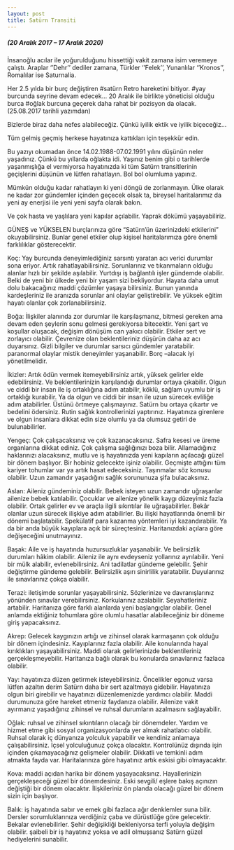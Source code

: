 ```yaml
---
layout: post
title: Satürn Transiti
---
```


##### (20 Aralık 2017 – 17 Aralık 2020)
İnsanoğlu acılar ile yoğurulduğunu hissettiği vakit zamana isim veremeye çalıştı. Araplar ‘’Dehr’’ dediler zamana, Türkler ‘’Felek’’, Yunanlılar ‘’Kronos’’, Romalılar ise Saturnalia.

Her 2.5 yılda bir burç değiştiren #satürn Retro hareketini bitiyor. #yay burcunda seyrine devam edecek... 20 Aralık ile birlikte yöneticisi olduğu burca #oğlak burcuna geçerek daha rahat bir pozisyon da olacak. (25.08.2017 tarihli yazımdan)

Bizlerde biraz daha nefes alabileceğiz. Çünkü iyilik ektik ve iyilik biçeceğiz…

Tüm gelmiş geçmiş herkese hayatınıza kattıkları için teşekkür edin.

Bu yazıyı okumadan önce 14.02.1988-07.02.1991 yılını düşünün neler yaşadınız. Çünkü bu yıllarda oğlakta idi. Yaşınız benim gibi o tarihlerde yaşanmışlığa el vermiyorsa hayatınızda ki tüm Satürn transitlerinin geçişlerini düşünün ve lütfen rahatlayın. Bol bol olumluma yapınız.

Mümkün olduğu kadar rahatlayın ki yeni döngü de zorlanmayın. Ülke olarak ne kadar zor gündemler içinden geçecek olsak ta, bireysel haritalarımız da yeni ay enerjisi ile yeni yeni sayfa olarak bakın.

Ve çok hasta ve yaşlılara yeni kapılar açılabilir. Yaprak dökümü yaşayabiliriz.

GÜNEŞ ve YÜKSELEN burçlarınıza göre “Satürn’ün üzerinizdeki etkilerini” okuyabilirsiniz. Bunlar genel etkiler olup kişisel haritalarımıza göre önemli farklılıklar gösterecektir.

Koç: Yay burcunda deneyimlediğiniz sarsıntı yaratan acı verici durumlar sona eriyor. Artık rahatlayabilirsiniz. Sorunlarınız ve tıkanmaların olduğu alanlar hızlı bir şekilde aşılabilir. Yurtdışı iş bağlantılı işler gündemde olabilir. Belki de yeni bir ülkede yeni bir yaşam sizi bekliyordur. Hayata daha umut dolu bakacağınız maddi çözümler yaşaya bilirsiniz. Bunun yanında kardeşleriniz ile aranızda sorunlar ani olaylar geliştirebilir. Ve yüksek eğitim hayatı olanlar çok zorlanabilirsiniz.

Boğa: İlişkiler alanında zor durumlar ile karşılaşmanız, bitmesi gereken ama devam eden şeylerin sonu gelmesi gerekiyorsa bitecektir. Yeni şart ve koşullar oluşacak, değişim dönüşüm can yakıcı olabilir. Etkiler sert ve zorlayıcı olabilir. Çevrenize olan beklentileriniz düşürün daha az acı duyarsınız. Gizli bilgiler ve durumlar sarsıcı gündemler yaratabilir. paranormal olaylar mistik deneyimler yaşanabilir. Borç –alacak iyi yönetilmelidir.

İkizler: Artık ödün vermek itemeyebilirsiniz artık, yüksek gelirler elde edebilirsiniz. Ve beklentilerinizin karşılandığı durumlar ortaya çıkabilir. Olgun ve ciddi bir insan ile iş ortaklığına adım atabilir, köklü, sağlam uyumlu bir iş ortaklığı kurabilir. Ya da olgun ve ciddi bir insan ile uzun sürecek evliliğe adım atabilirler. Üstünü örtmeye çalışmayınız. Satürn bu ortaya çıkartır ve bedelini ödersiniz. Rutin sağlık kontrollerinizi yaptırınız. Hayatınıza girenlere ve olgun insanlara dikkat edin size olumlu ya da olumsuz getiri de bulunabilirler.

Yengeç: Çok çalışacaksınız ve çok kazanacaksınız. Safra kesesi ve üreme organlarına dikkat ediniz. Çok çalışma sağlığınızı boza bilir.  Allamadığınız haklarınızı alacaksınız, mutlu ve iş hayatınızda yeni kapıların açılacağı güzel bir dönem başlıyor. Bir hobiniz gelecekte işiniz olabilir. Geçmişte attığını tüm kariyer tohumlar var ya artık hasat edeceksiniz.  Taşınmalar söz konusu olabilir. Uzun zamandır yaşadığını sağlık sorununuza şifa bulacaksınız.

Aslan:  Aileniz gündeminiz olabilir. Bebek isteyen uzun zamandır uğraşanlar ailenize bebek katılabilir. Çocuklar ve ailenize yönelik kaygı düzeyimiz fazla olabilir. Ortak gelirler ev ve araçla ilgili sıkıntılar ile uğraşabilirler. Bekâr olanlar uzun sürecek ilişkiye adım atabilirler. Bu ilişki hayatlarında önemli bir dönemi başlatabilir. Spekülatif para kazanma yöntemleri iyi kazandırabilir. Ya da bir anda büyük kayıplara açık bir süreçtesiniz. Haritanızdaki açılara göre değişeceğini unutmayınız.

Başak: Aile ve iş hayatında huzursuzluklar yaşanabilir. Ve belirsizlik durumları hâkim olabilir. Aileniz ile aynı evdeyseniz yollarınız ayrılabilir. Yeni bir mülk alabilir, evlenebilirsiniz. Ani tadilatlar gündeme gelebilir. Şehir değiştirme gündeme gelebilir. Belirsizlik aşırı sinirlilik yaratabilir. Duyularınız ile sınavlarınız çokça olabilir.

Terazi: iletişimde sorunlar yaşayabilirsiniz. Sözlerinize ve davranışlarınız yönünden sınavlar verebilirsiniz. Korkularınız azalabilir. Seyahatleriniz artabilir. Haritanıza göre farklı alanlarda yeni başlangıçlar olabilir. Genel anlamda ektiğiniz tohumlara göre olumlu hasatlar alabileceğiniz bir döneme giriş yapacaksınız.

Akrep: Gelecek kaygınızın artığı ve zihinsel olarak karmaşanın çok olduğu bir dönem içindesiniz. Kayıplarınız fazla olabilir. Aile konularında hayal kırıklıkları yaşayabilirsiniz. Maddi olarak gelirlerinizde beklentileriniz gerçekleşmeyebilir. Haritanıza bağlı olarak bu konularda sınavlarınız fazlaca olabilir.

Yay: hayatınıza düzen getirmek isteyebilirsiniz. Öncelikler egonuz varsa lütfen azaltın derim Satürn daha bir sert azaltmaya gidebilir. Hayatınıza olgun biri girebilir ve hayatınızı düzenlemenizde yardımcı olabilir. Maddi durumunuza göre hareket etmeniz faydanıza olabilir. Ailenize vakit ayırmanız yaşadığınız zihinsel ve ruhsal durumların azalmasını sağlayabilir.

Oğlak: ruhsal ve zihinsel sıkıntıların olacağı bir dönemdeler. Yardım ve hizmet etme gibi sosyal organizasyonlarda yer almak rahatlatıcı olabilir. Ruhsal olarak iç dünyanıza yolculuk yapabilir ve kendiniz anlamaya çalışabilirsiniz. İçsel yolculuğunuz çokça olacaktır. Kontrolünüz dışında işin içinden çıkamayacağınız gelişmeler olabilir. Dikkatli ve temkinli adım atmakta fayda var. Haritalarınıza göre hayatınız artık eskisi gibi olmayacaktır.

Kova: maddi açıdan harika bir dönem yaşayacaksınız. Hayallerinizin gerçekleşeceği güzel bir dönemdesiniz. Eski sevgili/ eşlere bakış açınızın değiştiği bir dönem olacaktır. İlişkileriniz ön planda olacağı güzel bir dönem sizin için başlıyor.

Balık: iş hayatında sabır ve emek gibi fazlaca ağır denklemler suna bilir. Dersler sorumluklarınıza verdiğiniz çaba ve dürüstlüğe göre gelecektir. Bekalar evlenebilirler. Şehir değişikliği bekleniyorsa terfi yoluyla değişim olabilir. şaibeli bir iş hayatınız yoksa ve adil olmuşsanız Satürn güzel hediyelerini sunabilir.